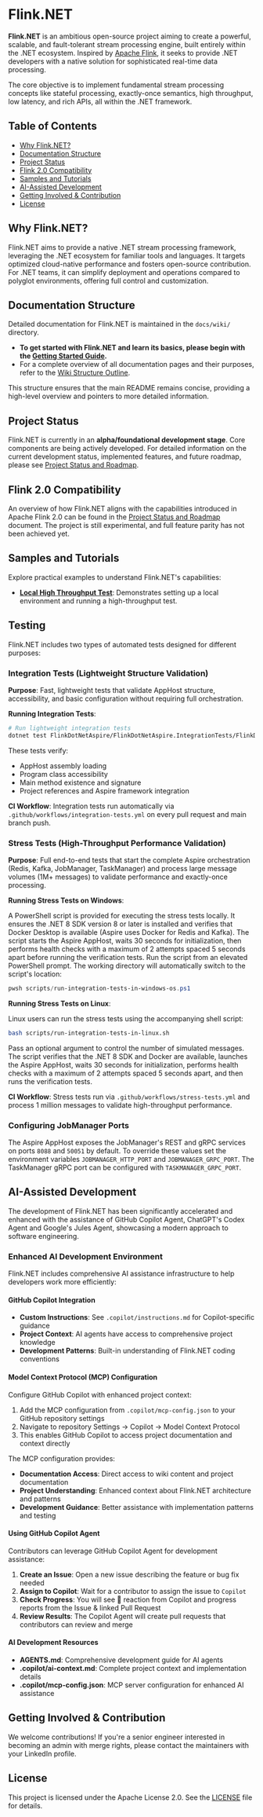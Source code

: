 # Flink.NET

**Flink.NET** is an ambitious open-source project aiming to create a powerful, scalable, and fault-tolerant stream processing engine, built entirely within the .NET ecosystem. Inspired by [Apache Flink](https://flink.apache.org/), it seeks to provide .NET developers with a native solution for sophisticated real-time data processing.

The core objective is to implement fundamental stream processing concepts like stateful processing, exactly-once semantics, high throughput, low latency, and rich APIs, all within the .NET framework.

## Table of Contents
- [Why Flink.NET?](#why-flinknet)
- [Documentation Structure](#documentation-structure)
- [Project Status](#project-status)
- [Flink 2.0 Compatibility](#flink-20-compatibility)
- [Samples and Tutorials](#samples-and-tutorials)
- [AI-Assisted Development](#ai-assisted-development)
- [Getting Involved & Contribution](#getting-involved--contribution)
- [License](#license)

## Why Flink.NET?

Flink.NET aims to provide a native .NET stream processing framework, leveraging the .NET ecosystem for familiar tools and languages. It targets optimized cloud-native performance and fosters open-source contribution. For .NET teams, it can simplify deployment and operations compared to polyglot environments, offering full control and customization.

## Documentation Structure

Detailed documentation for Flink.NET is maintained in the `docs/wiki/` directory.

*   **To get started with Flink.NET and learn its basics, please begin with the [Getting Started Guide](./docs/wiki/Getting-Started.md).**
*   For a complete overview of all documentation pages and their purposes, refer to the [Wiki Structure Outline](./docs/wiki/Wiki-Structure-Outline.md).

This structure ensures that the main README remains concise, providing a high-level overview and pointers to more detailed information.

## Project Status

Flink.NET is currently in an **alpha/foundational development stage**. Core components are being actively developed.
For detailed information on the current development status, implemented features, and future roadmap, please see [Project Status and Roadmap](./docs/wiki/Project-Status-And-Roadmap.md).

## Flink 2.0 Compatibility

An overview of how Flink.NET aligns with the capabilities introduced in Apache Flink 2.0 can be found in the [Project Status and Roadmap](./docs/wiki/Project-Status-And-Roadmap.md#flink-20-compatibility) document. The project is still experimental, and full feature parity has not been achieved yet.

## Samples and Tutorials

Explore practical examples to understand Flink.NET's capabilities:

*   **[Local High Throughput Test](./docs/wiki/Sample-Local-High-Throughput-Test.md)**: Demonstrates setting up a local environment and running a high-throughput test.

## Testing

Flink.NET includes two types of automated tests designed for different purposes:

### Integration Tests (Lightweight Structure Validation)

**Purpose**: Fast, lightweight tests that validate AppHost structure, accessibility, and basic configuration without requiring full orchestration.

**Running Integration Tests**:
```bash
# Run lightweight integration tests
dotnet test FlinkDotNetAspire/FlinkDotNetAspire.IntegrationTests/FlinkDotNetAspire.IntegrationTests.csproj --configuration Release
```

These tests verify:
- AppHost assembly loading
- Program class accessibility  
- Main method existence and signature
- Project references and Aspire framework integration

**CI Workflow**: Integration tests run automatically via `.github/workflows/integration-tests.yml` on every pull request and main branch push.

### Stress Tests (High-Throughput Performance Validation)

**Purpose**: Full end-to-end tests that start the complete Aspire orchestration (Redis, Kafka, JobManager, TaskManager) and process large message volumes (1M+ messages) to validate performance and exactly-once processing.

**Running Stress Tests on Windows**:

A PowerShell script is provided for executing the stress tests locally. It ensures the .NET 8 SDK version 8 or later is installed and verifies that Docker Desktop is available (Aspire uses Docker for Redis and Kafka). The script starts the Aspire AppHost, waits 30 seconds for initialization, then performs health checks with a maximum of 2 attempts spaced 5 seconds apart before running the verification tests. Run the script from an elevated PowerShell prompt. The working directory will automatically switch to the script's location:

```powershell
pwsh scripts/run-integration-tests-in-windows-os.ps1
```

**Running Stress Tests on Linux**:

Linux users can run the stress tests using the accompanying shell script:

```bash
bash scripts/run-integration-tests-in-linux.sh
```

Pass an optional argument to control the number of simulated messages. The script verifies that the .NET 8 SDK and Docker are available, launches the Aspire AppHost, waits 30 seconds for initialization, performs health checks with a maximum of 2 attempts spaced 5 seconds apart, and then runs the verification tests.

**CI Workflow**: Stress tests run via `.github/workflows/stress-tests.yml` and process 1 million messages to validate high-throughput performance.

### Configuring JobManager Ports

The Aspire AppHost exposes the JobManager's REST and gRPC services on ports `8088` and `50051` by default. To override these values set the environment variables `JOBMANAGER_HTTP_PORT` and `JOBMANAGER_GRPC_PORT`. The TaskManager gRPC port can be configured with `TASKMANAGER_GRPC_PORT`.

## AI-Assisted Development
The development of Flink.NET has been significantly accelerated and enhanced with the assistance of GitHub Copilot Agent, ChatGPT's Codex Agent and Google's Jules Agent, showcasing a modern approach to software engineering.

### Enhanced AI Development Environment

Flink.NET includes comprehensive AI assistance infrastructure to help developers work more efficiently:

#### GitHub Copilot Integration
- **Custom Instructions**: See `.copilot/instructions.md` for Copilot-specific guidance
- **Project Context**: AI agents have access to comprehensive project knowledge
- **Development Patterns**: Built-in understanding of Flink.NET coding conventions

#### Model Context Protocol (MCP) Configuration
Configure GitHub Copilot with enhanced project context:

1. Add the MCP configuration from `.copilot/mcp-config.json` to your GitHub repository settings
2. Navigate to repository Settings → Copilot → Model Context Protocol
3. This enables GitHub Copilot to access project documentation and context directly

The MCP configuration provides:
- **Documentation Access**: Direct access to wiki content and project documentation
- **Project Understanding**: Enhanced context about Flink.NET architecture and patterns
- **Development Guidance**: Better assistance with implementation patterns and testing

#### Using GitHub Copilot Agent

Contributors can leverage GitHub Copilot Agent for development assistance:

1. **Create an Issue**: Open a new issue describing the feature or bug fix needed
2. **Assign to Copilot**: Wait for a contributor to assign the issue to `Copilot`
3. **Check Progress**: You will see 👀 reaction from Copilot and progress reports from the Issue & linked Pull Request
4. **Review Results**: The Copilot Agent will create pull requests that contributors can review and merge

#### AI Development Resources
- **AGENTS.md**: Comprehensive development guide for AI agents
- **.copilot/ai-context.md**: Complete project context and implementation details
- **.copilot/mcp-config.json**: MCP server configuration for enhanced AI assistance

## Getting Involved & Contribution

We welcome contributions! If you're a senior engineer interested in becoming an admin with merge rights, please contact the maintainers with your LinkedIn profile.

## License

This project is licensed under the Apache License 2.0. See the [LICENSE](LICENSE) file for details.
